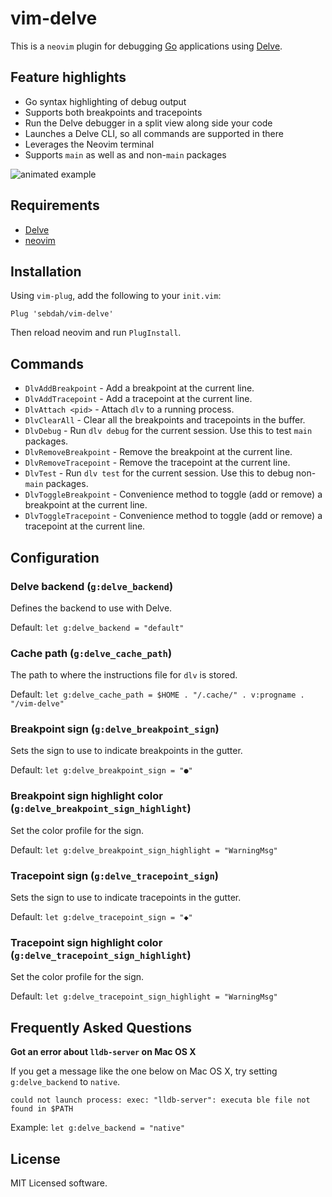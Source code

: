 vim-delve
=========

This is a `neovim` plugin for debugging [Go](https://golang.org) applications
using [Delve](https://github.com/derekparker/delve).

Feature highlights
------------------

- Go syntax highlighting of debug output
- Supports both breakpoints and tracepoints
- Run the Delve debugger in a split view along side your code
- Launches a Delve CLI, so all commands are supported in there
- Leverages the Neovim terminal
- Supports `main` as well as and non-`main` packages

![animated example](https://github.com/sebdah/vim-delve/raw/master/vim-delve-demo.gif "vim-delve demo")

Requirements
------------

- [Delve](https://github.com/derekparker/delve)
- [neovim](https://neovim.io)

Installation
------------

Using `vim-plug`, add the following to your `init.vim`:

`Plug 'sebdah/vim-delve'`

Then reload neovim and run `PlugInstall`.

Commands
--------

- `DlvAddBreakpoint` - Add a breakpoint at the current line.
- `DlvAddTracepoint` - Add a tracepoint at the current line.
- `DlvAttach <pid>` - Attach `dlv` to a running process.
- `DlvClearAll` - Clear all the breakpoints and tracepoints in the buffer.
- `DlvDebug` - Run `dlv debug` for the current session. Use this to test `main` packages.
- `DlvRemoveBreakpoint` - Remove the breakpoint at the current line.
- `DlvRemoveTracepoint` - Remove the tracepoint at the current line.
- `DlvTest` - Run `dlv test` for the current session. Use this to debug non-`main` packages.
- `DlvToggleBreakpoint` - Convenience method to toggle (add or remove) a breakpoint at the current line.
- `DlvToggleTracepoint` - Convenience method to toggle (add or remove) a tracepoint at the current line.

Configuration
-------------

### Delve backend (`g:delve_backend`)

Defines the backend to use with Delve.

Default: `let g:delve_backend = "default"`

### Cache path (`g:delve_cache_path`)

The path to where the instructions file for `dlv` is stored.

Default: `let g:delve_cache_path = $HOME . "/.cache/" . v:progname . "/vim-delve"`

### Breakpoint sign (`g:delve_breakpoint_sign`)

Sets the sign to use to indicate breakpoints in the gutter.

Default: `let g:delve_breakpoint_sign = "●"`

### Breakpoint sign highlight color (`g:delve_breakpoint_sign_highlight`)

Set the color profile for the sign.

Default: `let g:delve_breakpoint_sign_highlight = "WarningMsg"`

### Tracepoint sign (`g:delve_tracepoint_sign`)

Sets the sign to use to indicate tracepoints in the gutter.

Default: `let g:delve_tracepoint_sign = "◆"`

### Tracepoint sign highlight color (`g:delve_tracepoint_sign_highlight`)

Set the color profile for the sign.

Default: `let g:delve_tracepoint_sign_highlight = "WarningMsg"`

Frequently Asked Questions
--------------------------

**Got an error about `lldb-server` on Mac OS X**

If you get a message like the one below on Mac OS X, try setting
`g:delve_backend` to `native`.

```
could not launch process: exec: "lldb-server": executa ble file not found in $PATH
```

Example: `let g:delve_backend = "native"`


License
-------

MIT Licensed software.
